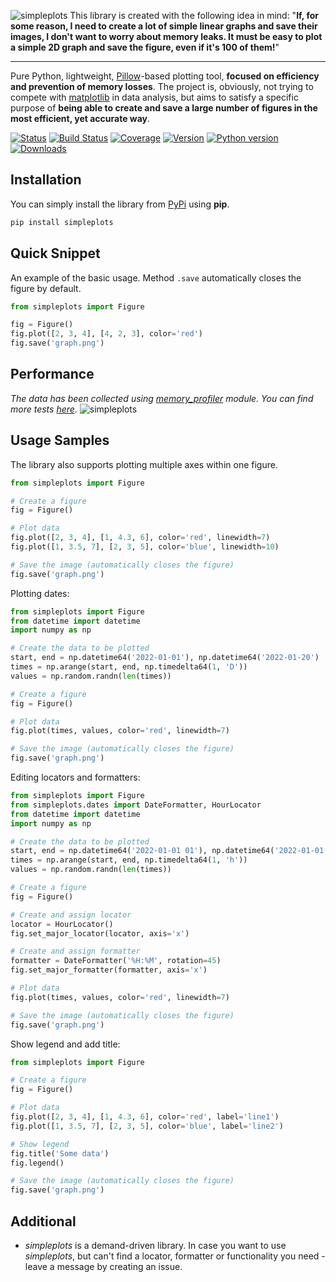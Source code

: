 ![simpleplots](https://raw.githubusercontent.com/a-maliarov/simpleplots/main/ext/logo.png)
This library is created with the following idea in mind: "**If, for some reason, I need to create a lot of simple linear graphs and save their images, I don't want to worry about memory leaks. It must be easy to plot a simple 2D graph and save the figure, even if it's 100 of them!**"

---
Pure Python, lightweight, [Pillow](https://github.com/python-pillow/Pillow)-based plotting tool, **focused on efficiency and prevention of memory losses**. The project is, obviously, not trying to compete with [matplotlib](https://github.com/matplotlib/matplotlib) in data analysis, but aims to satisfy a specific purpose of **being able to create and save a large number of figures in the most efficient, yet accurate way**.

[![Status](https://img.shields.io/pypi/status/simpleplots)](https://pypi.org/project/simpleplots/)
[![Build Status](https://img.shields.io/circleci/build/github/a-maliarov/simpleplots)](https://app.circleci.com/pipelines/github/a-maliarov/simpleplots)
[![Coverage](https://img.shields.io/codecov/c/gh/a-maliarov/simpleplots?label=coverage)](https://codecov.io/gh/a-maliarov/simpleplots)
[![Version](https://img.shields.io/pypi/v/simpleplots?color=informational)](https://pypi.org/project/simpleplots/)
[![Python version](https://img.shields.io/badge/python-3.7%2B-informational)](https://pypi.org/project/simpleplots/)
[![Downloads](https://img.shields.io/pypi/dm/simpleplots?color=success)](https://pypi.org/project/simpleplots/)

## Installation
You can simply install the library from [PyPi](https://pypi.org/project/simpleplots/) using **pip**.
```bash
pip install simpleplots
```

## Quick Snippet
An example of the basic usage. Method `.save` automatically closes the figure by default.
```python
from simpleplots import Figure

fig = Figure()
fig.plot([2, 3, 4], [4, 2, 3], color='red')
fig.save('graph.png')
```

## Performance
*The data has been collected using [memory_profiler](https://github.com/pythonprofilers/memory_profiler) module. You can find more tests [here](https://github.com/a-maliarov/simpleplots/tree/main/comparizon)*.
![simpleplots](https://github.com/a-maliarov/simpleplots/blob/main/comparizon/200_points_1_axes/200_points_results.png?raw=true)

## Usage Samples
The library also supports plotting multiple axes within one figure.
```python
from simpleplots import Figure

# Create a figure
fig = Figure()

# Plot data
fig.plot([2, 3, 4], [1, 4.3, 6], color='red', linewidth=7)
fig.plot([1, 3.5, 7], [2, 3, 5], color='blue', linewidth=10)

# Save the image (automatically closes the figure)
fig.save('graph.png')
```

Plotting dates:
```python
from simpleplots import Figure
from datetime import datetime
import numpy as np

# Create the data to be plotted
start, end = np.datetime64('2022-01-01'), np.datetime64('2022-01-20')
times = np.arange(start, end, np.timedelta64(1, 'D'))
values = np.random.randn(len(times))

# Create a figure
fig = Figure()

# Plot data
fig.plot(times, values, color='red', linewidth=7)

# Save the image (automatically closes the figure)
fig.save('graph.png')
```

Editing locators and formatters:
```python
from simpleplots import Figure
from simpleplots.dates import DateFormatter, HourLocator
from datetime import datetime
import numpy as np

# Create the data to be plotted
start, end = np.datetime64('2022-01-01 01'), np.datetime64('2022-01-01 23')
times = np.arange(start, end, np.timedelta64(1, 'h'))
values = np.random.randn(len(times))

# Create a figure
fig = Figure()

# Create and assign locator
locator = HourLocator()
fig.set_major_locator(locator, axis='x')

# Create and assign formatter
formatter = DateFormatter('%H:%M', rotation=45)
fig.set_major_formatter(formatter, axis='x')

# Plot data
fig.plot(times, values, color='red', linewidth=7)

# Save the image (automatically closes the figure)
fig.save('graph.png')
```

Show legend and add title:
```python
from simpleplots import Figure

# Create a figure
fig = Figure()

# Plot data
fig.plot([2, 3, 4], [1, 4.3, 6], color='red', label='line1')
fig.plot([1, 3.5, 7], [2, 3, 5], color='blue', label='line2')

# Show legend
fig.title('Some data')
fig.legend()

# Save the image (automatically closes the figure)
fig.save('graph.png')
```

## Additional
+ *simpleplots* is a demand-driven library. In case you want to use *simpleplots*, but can't find a locator, formatter or functionality you need - leave a message by creating an issue.
